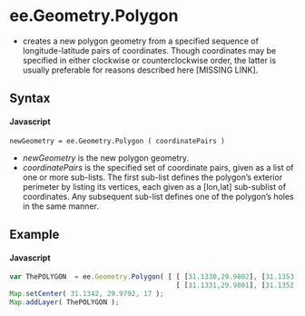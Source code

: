 # ee.Geometry.Polygon
- creates a new polygon geometry from a specified sequence of longitude-latitude pairs of coordinates. Though coordinates may be specified in either clockwise or counterclockwise order, the latter is usually preferable for reasons described here [MISSING LINK].

## Syntax

#### Javascript
```
newGeometry = ee.Geometry.Polygon ( coordinatePairs )
```
- *newGeometry* is the new polygon geometry.
- *coordinatePairs* is the specified set of coordinate pairs, given as a list of one or more sub-lists.  The first sub-list defines the polygon’s exterior perimeter by listing its vertices, each given as a [lon,lat] sub-sublist of coordinates.  Any subsequent sub-list defines one of the polygon’s holes in the same manner.



## Example

#### Javascript
```javascript
var ThePOLYGON  = ee.Geometry.Polygon( [ [ [31.1330,29.9802], [31.1353,29.9802], [31.1353,29.9782], [31.1330,29.9782] ], 
                                         [ [31.1331,29.9801], [31.1352,29.9801], [31.1342,29.9792]                    ]  ] );
Map.setCenter( 31.1342, 29.9792, 17 );         
Map.addLayer( ThePOLYGON );
```
